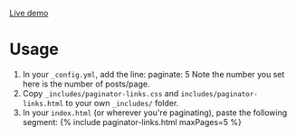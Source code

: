 [Live demo](http://shadowen.github.com/Jekyll-paginator-links)

# Usage
1. In your `_config.yml`, add the line:
		paginate: 5
	Note the number you set here is the number of posts/page.
1. Copy `_includes/paginator-links.css` and `includes/paginator-links.html` to your own `_includes/` folder.
1. In your `index.html` (or wherever you're paginating), paste the following segment:
		<style>{% include paginator-links.css %}</style>
		{% include paginator-links.html maxPages=5 %}
